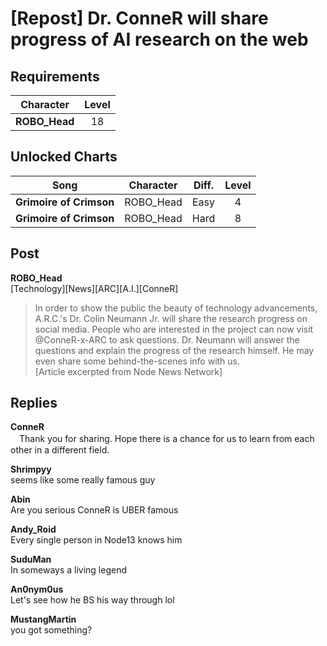 # [Repost] Dr. ConneR will share progress of AI research on the web
## Requirements
|  Character  |Level|
|-------------|:---:|
|**ROBO_Head**| 18  |

## Unlocked Charts
|         Song          |Character|Diff.|Level|
|-----------------------|:-------:|:---:|:---:|
|**Grimoire of Crimson**|ROBO_Head|Easy |  4  |
|**Grimoire of Crimson**|ROBO_Head|Hard |  8  |

## Post
**ROBO_Head**<br>
[Technology][News][ARC][A.I.][ConneR]<br>
> In order to show the public the beauty of technology advancements, A.R.C.'s Dr. Colin Neumann Jr. will share the research progress on social media. People who are interested in the project can now visit @ConneR\-x\-ARC to ask questions. Dr. Neumann will answer the questions and explain the progress of the research himself. He may even share some behind\-the\-scenes info with us. <br>
[Article excerpted from Node News Network] 
## Replies
**ConneR**<br>
　Thank you for sharing. Hope there is a chance for us to learn from each other in a different field. 

**Shrimpyy**<br>
seems like some really famous guy

**Abin**<br>
Are you serious ConneR is UBER famous

**Andy_Roid**<br>
Every single person in Node13 knows him

**SuduMan**<br>
In someways a living legend

**An0nym0us**<br>
Let's see how he BS his way through lol

**MustangMartin**<br>
you got something?

